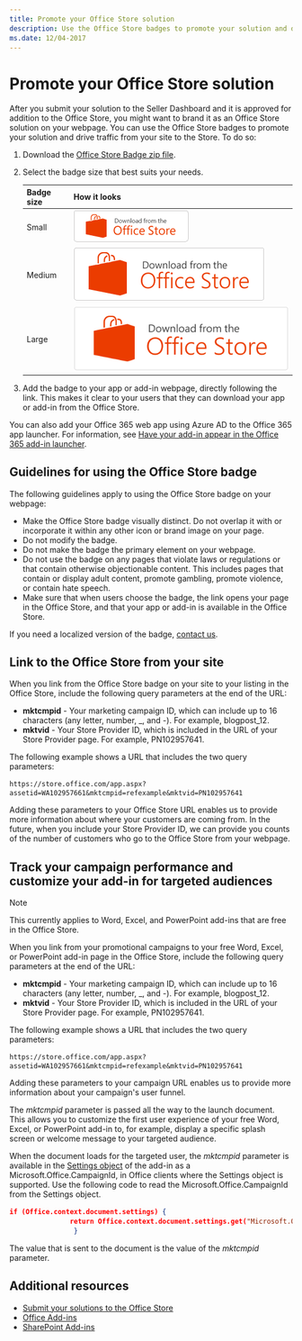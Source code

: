 ```yaml
---
title: Promote your Office Store solution
description: Use the Office Store badges to promote your solution and drive traffic from your site to the Store.
ms.date: 12/04-2017
---
```


# Promote your Office Store solution

After you submit your solution to the Seller Dashboard and it is approved for addition to the Office Store, you might want to brand it as an Office Store solution on your webpage. You can use the Office Store badges to promote your solution and drive traffic from your site to the Store. To do so:

1. Download the [Office Store Badge zip file](http://download.microsoft.com/download/2/4/D/24D59A35-F3C6-410D-AF29-43C9304631FE/OfficeDownload.zip).

2. Select the badge size that best suits your needs. 

   |**Badge size**|**How it looks**|
   |:-----|:-----|
   |Small|![Screenshot of the small-sized Office Store badge](images/download-from-office-store-logo-small.png)|
   |Medium|![Screenshot of the medium-sized Office Store badge](images/download-from-office-store-logo-medium.png)|
   |Large|![Screenshot of the large-sized Office Store badge](images/download-from-office-store-logo-large.png)|

3. Add the badge to your app or add-in webpage, directly following the link. This makes it clear to your users that they can download your app or add-in from the Office Store. 

You can also add your Office 365 web app using Azure AD to the Office 365 app launcher. For information, see [Have your add-in appear in the Office 365 add-in launcher](https://msdn.microsoft.com/en-us/office/office365/howto/connect-your-app-to-o365-app-launcher).

## Guidelines for using the Office Store badge

The following guidelines apply to using the Office Store badge on your webpage:

- Make the Office Store badge visually distinct. Do not overlap it with or incorporate it within any other icon or brand image on your page.
- Do not modify the badge. 
- Do not make the badge the primary element on your webpage. 
- Do not use the badge on any pages that violate laws or regulations or that contain otherwise objectionable content. This includes pages that contain or display adult content, promote gambling, promote violence, or contain hate speech.
- Make sure that when users choose the badge, the link opens your page in the Office Store, and that your app or add-in is available in the Office Store.

If you need a localized version of the badge, [contact us](http://officespdev.uservoice.com/).

## Link to the Office Store from your site

When you link from the Office Store badge on your site to your listing in the Office Store, include the following query parameters at the end of the URL:

- **mktcmpid** - Your marketing campaign ID, which can include up to 16 characters (any letter, number, \_, and -). For example, blogpost_12.
- **mktvid** - Your Store Provider ID, which is included in the URL of your Store Provider page. For example, PN102957641.
    
The following example shows a URL that includes the two query parameters:

``` 
https://store.office.com/app.aspx?assetid=WA102957661&mktcmpid=refexample&mktvid=PN102957641
``` 

Adding these parameters to your Office Store URL enables us to provide more information about where your customers are coming from. In the future, when you include your Store Provider ID, we can provide you counts of the number of customers who go to the Office Store from your webpage.

## Track your campaign performance and customize your add-in for targeted audiences

> [!NOTE]
> This currently applies to Word, Excel, and PowerPoint add-ins that are free in the Office Store.

When you link from your promotional campaigns to your free Word, Excel, or PowerPoint add-in page in the Office Store, include the following query parameters at the end of the URL: 

- **mktcmpid** - Your marketing campaign ID, which can include up to 16 characters (any letter, number, \_, and -). For example, blogpost_12. 
- **mktvid** - Your Store Provider ID, which is included in the URL of your Store Provider page. For example, PN102957641. 
 
The following example shows a URL that includes the two query parameters: 

```
https://store.office.com/app.aspx?assetid=WA102957661&mktcmpid=refexample&mktvid=PN102957641 
``` 

Adding these parameters to your campaign URL enables us to provide more information about your campaign's user funnel.

The  _mktcmpid_ parameter is passed all the way to the launch document. This allows you to customize the first user experience of your free Word, Excel, or PowerPoint add-in to, for example, display a specific splash screen or welcome message to your targeted audience.

When the document loads for the targeted user, the  _mktcmpid_ parameter is available in the [Settings object](https://dev.office.com/reference/add-ins/shared/settings) of the add-in as a Microsoft.Office.CampaignId, in Office clients where the Settings object is supported. Use the following code to read the Microsoft.Office.CampaignId from the Settings object.

```json
if (Office.context.document.settings) { 
               return Office.context.document.settings.get("Microsoft.Office.CampaignId"); 
                } 

```

The value that is sent to the document is the value of the  _mktcmpid_ parameter.

## Additional resources
<a name="bk_addresources"> </a>

- [Submit your solutions to the Office Store](submit-to-the-office-store.md)
- [Office Add-ins](https://dev.office.com/docs/add-ins/overview/office-add-ins)  
- [SharePoint Add-ins](https://docs.microsoft.com/en-us/sharepoint/dev/sp-add-ins/sharepoint-add-ins)
    
 

